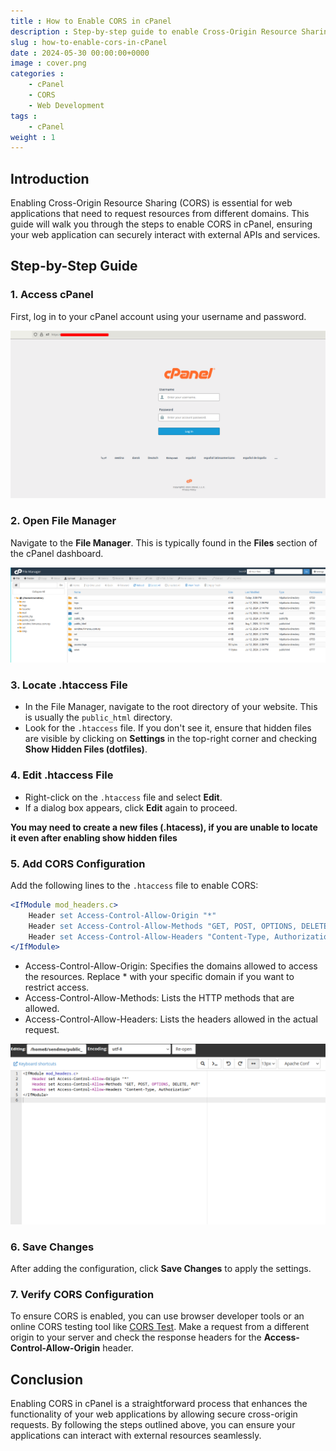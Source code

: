```yaml
---
title : How to Enable CORS in cPanel
description : Step-by-step guide to enable Cross-Origin Resource Sharing (CORS) in cPanel for your web application.
slug : how-to-enable-cors-in-cPanel
date : 2024-05-30 00:00:00+0000
image : cover.png
categories :
    - cPanel
    - CORS
    - Web Development
tags :
    - cPanel
weight : 1
---
```



## Introduction

Enabling Cross-Origin Resource Sharing (CORS) is essential for web applications that need to request resources from different domains. This guide will walk you through the steps to enable CORS in cPanel, ensuring your web application can securely interact with external APIs and services.

## Step-by-Step Guide

### 1. Access cPanel

First, log in to your cPanel account using your username and password.  

![cPanel Login](cPanel-login.png)

### 2. Open File Manager

Navigate to the **File Manager**. This is typically found in the **Files** section of the cPanel dashboard.  

![File Manager](filemanager.png)


### 3. Locate .htaccess File

- In the File Manager, navigate to the root directory of your website. This is usually the `public_html` directory.
- Look for the `.htaccess` file. If you don't see it, ensure that hidden files are visible by clicking on **Settings** in the top-right corner and checking **Show Hidden Files (dotfiles)**.

### 4. Edit .htaccess File

- Right-click on the `.htaccess` file and select **Edit**.
- If a dialog box appears, click **Edit** again to proceed.

**You may need to create a new files (.htacess), if you are unable to locate it even after enabling show hidden files**
### 5. Add CORS Configuration

Add the following lines to the `.htaccess` file to enable CORS:

```apache
<IfModule mod_headers.c>
    Header set Access-Control-Allow-Origin "*"
    Header set Access-Control-Allow-Methods "GET, POST, OPTIONS, DELETE, PUT"
    Header set Access-Control-Allow-Headers "Content-Type, Authorization"
</IfModule>
```  

- Access-Control-Allow-Origin: Specifies the domains allowed to access the resources. Replace * with your specific domain if you want to restrict access.
- Access-Control-Allow-Methods: Lists the HTTP methods that are allowed.
- Access-Control-Allow-Headers: Lists the headers allowed in the actual request.

![Edit .htaccess](edited-htaccess.png) 

### 6. Save Changes
After adding the configuration, click **Save Changes** to apply the settings.

### 7. Verify CORS Configuration

To ensure CORS is enabled, you can use browser developer tools or an online CORS testing tool like [CORS Test](https://cors-test.codehappy.dev/). Make a request from a different origin to your server and check the response headers for the **Access-Control-Allow-Origin** header.

## Conclusion

Enabling CORS in cPanel is a straightforward process that enhances the functionality of your web applications by allowing secure cross-origin requests. By following the steps outlined above, you can ensure your applications can interact with external resources seamlessly.
